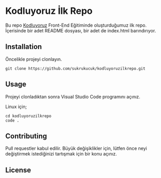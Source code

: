 # Kodluyoruz İlk Repo
Bu repo [Kodluyoruz](http://kodluyoruz.com) Front-End Eğitiminde oluşturduğumuz ilk repo. İçerisinde bir adet README dosyası, bir adet de index.html barındırıyor.

## Installation 
Öncelikle projeyi clonlayın. 

```
git clone https://github.com/sukrukucuk/kodluyoruzilkrepo.git
```

## Usage
Projeyi clonladıktan sonra Visual Studio Code programını açınız.

Linux için;

```
cd kodluyoruzilkrepo
code .
```

## Contributing 
Pull requestler kabul edilir. Büyük değişiklikler için, lütfen önce neyi değiştirmek istediğinizi tartışmak için bir konu açınız. 

## License
